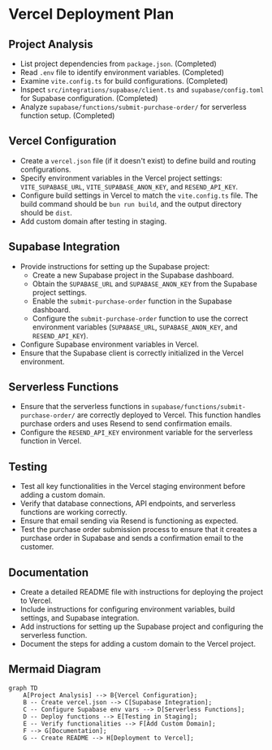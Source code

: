 # Vercel Deployment Plan

## Project Analysis

*   List project dependencies from `package.json`. (Completed)
*   Read `.env` file to identify environment variables. (Completed)
*   Examine `vite.config.ts` for build configurations. (Completed)
*   Inspect `src/integrations/supabase/client.ts` and `supabase/config.toml` for Supabase configuration. (Completed)
*   Analyze `supabase/functions/submit-purchase-order/` for serverless function setup. (Completed)

## Vercel Configuration

*   Create a `vercel.json` file (if it doesn't exist) to define build and routing configurations.
*   Specify environment variables in the Vercel project settings: `VITE_SUPABASE_URL`, `VITE_SUPABASE_ANON_KEY`, and `RESEND_API_KEY`.
*   Configure build settings in Vercel to match the `vite.config.ts` file. The build command should be `bun run build`, and the output directory should be `dist`.
*   Add custom domain after testing in staging.

## Supabase Integration

*   Provide instructions for setting up the Supabase project:
    *   Create a new Supabase project in the Supabase dashboard.
    *   Obtain the `SUPABASE_URL` and `SUPABASE_ANON_KEY` from the Supabase project settings.
    *   Enable the `submit-purchase-order` function in the Supabase dashboard.
    *   Configure the `submit-purchase-order` function to use the correct environment variables (`SUPABASE_URL`, `SUPABASE_ANON_KEY`, and `RESEND_API_KEY`).
*   Configure Supabase environment variables in Vercel.
*   Ensure that the Supabase client is correctly initialized in the Vercel environment.

## Serverless Functions

*   Ensure that the serverless functions in `supabase/functions/submit-purchase-order/` are correctly deployed to Vercel. This function handles purchase orders and uses Resend to send confirmation emails.
*   Configure the `RESEND_API_KEY` environment variable for the serverless function in Vercel.

## Testing

*   Test all key functionalities in the Vercel staging environment before adding a custom domain.
*   Verify that database connections, API endpoints, and serverless functions are working correctly.
*   Ensure that email sending via Resend is functioning as expected.
*   Test the purchase order submission process to ensure that it creates a purchase order in Supabase and sends a confirmation email to the customer.

## Documentation

*   Create a detailed README file with instructions for deploying the project to Vercel.
*   Include instructions for configuring environment variables, build settings, and Supabase integration.
*   Add instructions for setting up the Supabase project and configuring the serverless function.
*   Document the steps for adding a custom domain to the Vercel project.

## Mermaid Diagram

```mermaid
graph TD
    A[Project Analysis] --> B{Vercel Configuration};
    B -- Create vercel.json --> C[Supabase Integration];
    C -- Configure Supabase env vars --> D[Serverless Functions];
    D -- Deploy functions --> E[Testing in Staging];
    E -- Verify functionalities --> F[Add Custom Domain];
    F --> G[Documentation];
    G -- Create README --> H[Deployment to Vercel];